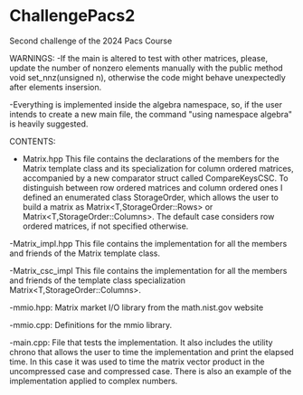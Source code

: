 # ChallengePacs2
Second challenge of the 2024 Pacs Course 

WARNINGS: 
-If the main is altered to test with other matrices, please, update the number of nonzero elements manually with the public method void set_nnz(unsigned n), otherwise the code might behave unexpectedly after elements insersion.

-Everything is implemented inside the algebra namespace, so, if the user intends to create a new main file, the command "using namespace algebra" is heavily suggested.

CONTENTS:

- Matrix.hpp
This file contains the declarations of the members for the Matrix template class and its specialization for column ordered matrices, accompanied by a new comparator struct called CompareKeysCSC.
To distinguish between row ordered matrices and column ordered ones I defined an enumerated class StorageOrder, which allows the user to build a matrix as Matrix<T,StorageOrder::Rows> or Matrix<T,StorageOrder::Columns>. The default case considers row ordered matrices, if not specified otherwise.

-Matrix_impl.hpp
This file contains the implementation for all the members and friends of the Matrix template class.

-Matrix_csc_impl
This file contains the implementation for all the members and friends of the template class specialization Matrix<T,StorageOrder::Columns>.

-mmio.hpp:
Matrix market I/O library from the math.nist.gov website

-mmio.cpp:
Definitions for the mmio library.

-main.cpp:
File that tests the implementation. It also includes the utility chrono that allows the user to time the implementation and print the elapsed time. In this case it was used to time the matrix vector product in the uncompressed case and compressed case.
There is also an example of the implementation applied to complex numbers.